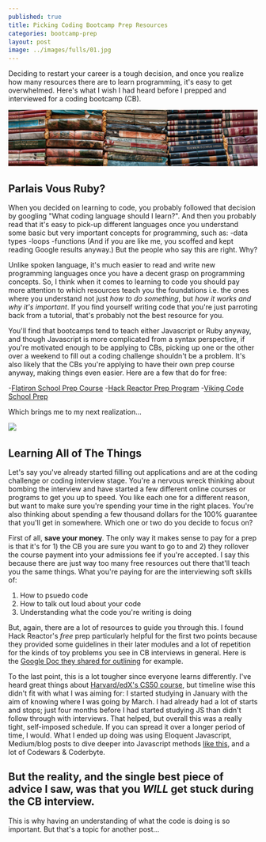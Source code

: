 ```yaml
---
published: true
title: Picking Coding Bootcamp Prep Resources
categories: bootcamp-prep
layout: post
image: ../images/fulls/01.jpg
---
```


Deciding to restart your career is a tough decision, and once you realize how many resources there are to learn programming, it's easy to get overwhelmed. Here's what I wish I had heard before I prepped and interviewed for a coding bootcamp (CB).

<img src="/images/StockSnap_14QY2T9UPC.jpg" class="fit image">

## Parlais Vous Ruby?
When you decided on learning to code, you probably followed that decision by googling "What coding language should I learn?". And then you probably read that it's easy to pick-up different languages once you understand some basic but very important concepts for programming, such as:
-data types
-loops
-functions
(And if you are like me, you scoffed and kept reading Google results anyway.) But the people who say this are right. Why?

Unlike spoken language, it's much easier to read and write new programming languages once you have a decent grasp on programming concepts. So, I think when it comes to learning to code you should pay more attention to which resources teach you the foundations i.e. the ones where you understand not just _how to do something_, but _how it works and why it's important_. If you find yourself writing code that you're just parroting back from a tutorial, that's probably not the best resource for you.

You'll find that bootcamps tend to teach either Javascript or Ruby anyway, and though Javascript is more complicated from a syntax perspective, if you're motivated enough to be applying to CBs, picking up one or the other over a weekend to fill out a coding challenge shouldn't be a problem. It's also likely that the CBs you're applying to have their own prep course anyway, making things even easier. Here are a few that do for free:

-[Flatiron School Prep Course](https://flatironschool.com/programs/online-bootcamp-prep-course/)
-[Hack Reactor Prep Program](http://www.hackreactor.com/prep-programs)
-[Viking Code School Prep](https://www.vikingcodeschool.com/prep)

Which brings me to my next realization...

<img src="/pexels-photo-256546.jpg" class="fit image">


## Learning All of The Things
Let's say you've already started filling out applications and are at the coding challenge or coding interview stage. You're a nervous wreck thinking about bombing the interview and have started a few different online courses or programs to get you up to speed. You like each one for a different reason, but want to make sure you're spending your time in the right places. You're also thinking about spending a few thousand dollars for the 100% guarantee that you'll get in somewhere. Which one or two do you decide to focus on?

First of all, **save your money**. The only way it makes sense to pay for a prep is that it's for 1) the CB you are sure you want to go to and 2) they rollover the course payment into your admissions fee if you're accepted. I say this because there are just way too many free resources out there that'll teach you the same things. What you're paying for are the interviewing soft skills of:

1. How to psuedo code
2. How to talk out loud about your code
3. Understanding what the code you're writing is doing

But, again, there are a lot of resources to guide you through this. I found Hack Reactor's _free_ prep particularly helpful for the first two points because they provided some guidelines in their later modules and a lot of repetition for the kinds of toy problems you see in CB interviews in general. Here is the [Google Doc they shared for outlining](https://docs.google.com/document/d/1KlU7nxRKiicGSsMN89mog06GozqfYlyh0L3DRC3WYFk/edit) for example.

To the last point, this is a lot tougher since everyone learns differently. I've heard great things about [Harvard/edX's CS50 course](https://www.edx.org/course/introduction-computer-science-harvardx-cs50x), but timeline wise this didn't fit with what I was aiming for: I started studying in January with the aim of knowing where I was going by March. I had already had a lot of starts and stops; just four months before I had started studying JS than didn't follow through with interviews. That helped, but overall this was a really tight, self-imposed schedule. If you can spread it over a longer period of time, I would. What I ended up doing was using Eloquent Javascript, Medium/blog posts to dive deeper into Javascript methods [like this](https://medium.com/@joshpitzalis/reduce-f47a7da511a9), and a lot of Codewars & Coderbyte.

## But  the reality, and the single best piece of advice I saw, was that you _WILL_ get stuck during the CB interview. 

This is why having an understanding of what the code is doing is so important. But that's a topic for another post...
